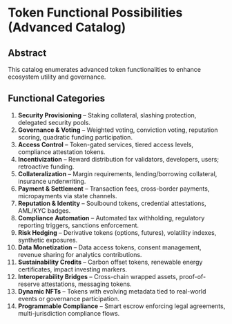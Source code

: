 # Token Functional Possibilities (Advanced Catalog)

## Abstract
This catalog enumerates advanced token functionalities to enhance ecosystem utility and governance.

## Functional Categories
1. **Security Provisioning** – Staking collateral, slashing protection, delegated security pools.
2. **Governance & Voting** – Weighted voting, conviction voting, reputation scoring, quadratic funding participation.
3. **Access Control** – Token-gated services, tiered access levels, compliance attestation tokens.
4. **Incentivization** – Reward distribution for validators, developers, users; retroactive funding.
5. **Collateralization** – Margin requirements, lending/borrowing collateral, insurance underwriting.
6. **Payment & Settlement** – Transaction fees, cross-border payments, micropayments via state channels.
7. **Reputation & Identity** – Soulbound tokens, credential attestations, AML/KYC badges.
8. **Compliance Automation** – Automated tax withholding, regulatory reporting triggers, sanctions enforcement.
9. **Risk Hedging** – Derivative tokens (options, futures), volatility indexes, synthetic exposures.
10. **Data Monetization** – Data access tokens, consent management, revenue sharing for analytics contributions.
11. **Sustainability Credits** – Carbon offset tokens, renewable energy certificates, impact investing markers.
12. **Interoperability Bridges** – Cross-chain wrapped assets, proof-of-reserve attestations, messaging tokens.
13. **Dynamic NFTs** – Tokens with evolving metadata tied to real-world events or governance participation.
14. **Programmable Compliance** – Smart escrow enforcing legal agreements, multi-jurisdiction compliance flows.
